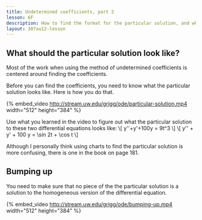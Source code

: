 ```yaml
---
title: Undetermined coefficients, part 2
lesson: 6F
description: How to find the format for the particular solution, and when and how to “bump up” the particular solution. Section 3.5.
layout: 307au12-lesson
---
```



## What should the particular solution look like?

Most of the work when using the method of undetermined coefficients is centered around finding the coefficients.

Before you can find the coefficients, you need to know what the particular solution looks like. Here is how you do that.

{% embed_video http://stream.uw.edu/grigg/ode/particular-solution.mp4 width="512" height="384" %}

Use what you learned in the video to figure out what the particular solution to these two differential equations looks like:
\\[ y\'\'+y'+100y = 9t^3 \\]
\\[ y\'\' + y' + 100 y = \sin 2t + \cos t \\]


Although I personally think using charts to find the particular solution is
more confusing, there is one in the book on page 181.


## Bumping up

You need to make sure that no piece of the the particular solution is a solution to the homogeneous version of the differential equation.

{% embed_video http://stream.uw.edu/grigg/ode/bumping-up.mp4 width="512" height="384" %}


